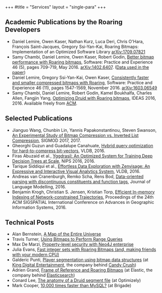 +++
#title = "Services"
layout = "single-para"
+++

## Academic Publications by the Roaring Developers

*  Daniel Lemire, Owen Kaser, Nathan Kurz, Luca Deri, Chris O'Hara, François Saint-Jacques, Gregory Ssi-Yan-Kai, Roaring Bitmaps: Implementation of an Optimized Software Library [arXiv:1709.07821](https://arxiv.org/abs/1709.07821)
*   Samy Chambi, Daniel Lemire, Owen Kaser, Robert Godin, [Better bitmap performance with Roaring bitmaps](http://arxiv.org/pdf/1402.6407), Software: Practice and Experience 46 (5), pages 709-719, May 2016. [arXiv:1402.6407](http://arxiv.org/abs/1402.6407). ([Data used in the paper](http://lemire.me/data/realroaring2014.html))
*   Daniel Lemire, Gregory Ssi-Yan-Kai, Owen Kaser, [Consistently faster and smaller compressed bitmaps with Roaring](http://arxiv.org/pdf/1603.06549), Software: Practice and Experience 46 (11), pages 1547-1569, November 2016. [arXiv:1603.06549](http://arxiv.org/abs/1603.06549)
*   Samy Chambi, Daniel Lemire, Robert Godin, Kamel Boukhalfa, Charles Allen, Fangjin Yang, [Optimizing Druid with Roaring bitmaps](http://r-libre.teluq.ca/950/), IDEAS 2016, 2016. Available freely from [ACM](http://dl.acm.org/citation.cfm?id=2938515).

## Selected Publications

* Jianguo Wang, Chunbin Lin, Yannis Papakonstantinou, Steven Swanson, [An Experimental Study of Bitmap Compression vs. Inverted List Compression](http://db.ucsd.edu/wp-content/uploads/2017/03/sidm338-wangA.pdf), SIGMOD 2017, 2017.
* Gheorghi Guzun and Guadalupe Canahuate, [Hybrid query optimization for hard-to-compress bit-vectors](http://dl.acm.org/citation.cfm?id=2944337), VLDB, 2016.
* Firas Abuzaid et al., [Yggdrasil: An Optimized System for Training Deep Decision Trees at Scale](https://papers.nips.cc/paper/6366-yggdrasil-an-optimized-system-for-training-deep-decision-trees-at-scale), NIPS 2016, 2016.
* Tarique Siddiqui et al., [Effortless Data Exploration with Zenvisage: An Expressive and Interactive Visual Analytics System](https://arxiv.org/abs/1604.03583), VLDB, 2016.
* Andreas van Cranenburgh, Remko Scha, Rens Bod, [Data-oriented parsing with discontinuous constituents and function tags](http://jlm.ipipan.waw.pl/ojs/index.php/JLM/article/download/100/134), Journal of Language Modelling, 2016.
* Benjamin Krogh, Christian S. Jensen,  Kristian Torp, [Efficient In-memory Indexing of Network-constrained Trajectories](http://dl.acm.org/citation.cfm?doid=2996913.2996972), Proceedings of the 24th ACM SIGSPATIAL International Conference on Advances in Geographic Information Systems, 2016.


## Technical Posts

* Alan Bernstein, [A Map of the Entire Universe](https://www.pilosa.com/blog/universe-map/)
* Travis Turner, [Using Bitmaps to Perform Range Queries](https://www.pilosa.com/blog/range-encoded-bitmaps/)
*   Max De Marzi, [Property-level security with Neo4J enterprise](https://maxdemarzi.com/2017/01/17/property-level-security-with-neo4j-enterprise/)
*   Julia Evans, [Fast integer sets with Roaring Bitmaps (and, making friends with your modern CPU)](https://jvns.ca/blog/2016/01/23/fast-integer-sets-with-roaring-bitmaps/)
*   Galderic Punti, [Player segmentation using bitmap data structures](https://techblog.king.com/player-segmentation-using-bitmap-data-structures/) (at [King Digital Entertainment](https://en.wikipedia.org/wiki/King_(company)), the company behind [Candy Crush](https://en.wikipedia.org/wiki/Candy_Crush_Saga))
*   Adrien Grand, [Frame of Reference and Roaring Bitmaps](https://www.elastic.co/blog/frame-of-reference-and-roaring-bitmaps) (at Elastic, the company behind [Elasticsearch](https://en.wikipedia.org/wiki/Elasticsearch))
* Conard Lee, [The anatomy of a Druid segment file](https://medium.com/engineers-optimizely/the-anatomy-of-a-druid-segment-file-bed89a93af1e#.46tincja7) (at Optimizely)
* Mark Cooper, [10,000 times faster than MySQL?](https://brigade.engineering/10-000-times-faster-than-mysql-7296389e74bb#.l7ssb4oje) (at Brigade)

